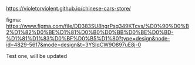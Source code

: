https://violetorviolent.github.io/chinese-cars-store/

figma: https://www.figma.com/file/DD383SU8hgrPsg349KTcvs/%D0%90%D0%B2%D1%82%D0%BE%D1%81%D0%B0%D0%BB%D0%BE%D0%BD-%D1%81%D1%83%D0%BF%D0%B5%D1%80?type=design&node-id=4829-5617&mode=design&t=3YSIqCW9O897uE8j-0

Test one, will be updated 
